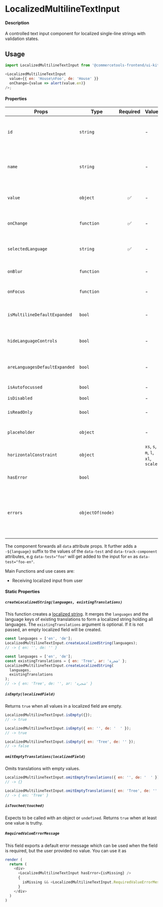 # LocalizedMultilineTextInput

#### Description

A controlled text input component for localized single-line strings with validation
states.

## Usage

```js
import LocalizedMultilineTextInput from '@commercetools-frontend/ui-kit/inputs/localized-multiline-text-input';

<LocalizedMultilineTextInput
  value={{ en: 'House\nFoo', de: 'House' }}
  onChange={value => alert(value.en)}
/>;
```

#### Properties

| Props                         | Type             | Required | Values                             | Default | Description                                                                                                                                                                                                       |
| ----------------------------- | ---------------- | :------: | ---------------------------------- | ------- | ----------------------------------------------------------------------------------------------------------------------------------------------------------------------------------------------------------------- |
| `id`                          | `string`         |          | -                                  | -       | Used as prefix of HTML `id` property. Each input field id will have the language as a suffix (`${idPrefix}.${lang}`), e.g. `foo.en`                                                                               |
| `name`                        | `string`         |          | -                                  | -       | Used as HTML `name` property for each input field. Each input field name will have the language as a suffix (`${namePrefix}.${lang}`), e.g. `foo.en`                                                              |
| `value`                       | `object`         |    ✅    | -                                  | -       | Values to use. Keyed by language, the values are the actual values, e.g. `{ en: 'Horse', de: 'Pferd' }`                                                                                                           |
| `onChange`                    | `function`       |    ✅    | -                                  | -       | Gets called when any input is changed. Is called with the change event of the changed input.                                                                                                                      |  |
| `selectedLanguage`            | `string`         |    ✅    | -                                  | -       | Specifies which language will be shown in case the `LocalizedMultilineTextInput` is collapsed.                                                                                                                    |
| `onBlur`                      | `function`       |          | -                                  | -       | Called when any field is blurred. Is called with the `event` of that field.                                                                                                                                       |
| `onFocus`                     | `function`       |          | -                                  | -       | Called when any field is focussed. Is called with the `event` of that field.                                                                                                                                      |
| `isMultilineDefaultExpanded`  | `bool`           |          | -                                  | `false` | Expands input components holding multiline values instead of collpasing them by default.                                                                                                                          |
| `hideLanguageControls`        | `bool`           |          | -                                  | `false` | Will hide the language toggle controls when set to `true`. It always shows all languages instead.                                                                                                                 |
| `areLanguagesDefaultExpanded` | `bool`           |          | -                                  | `false` | Controls whether one or all languages are visible by default. Pass `true` to show all languages by default.                                                                                                       |
| `isAutofocussed`              | `bool`           |          | -                                  | `false` | Sets the focus on the first input when `true` is passed.                                                                                                                                                          |
| `isDisabled`                  | `bool`           |          | -                                  | `false` | Disables all input fields.                                                                                                                                                                                        |
| `isReadOnly`                  | `bool`           |          | -                                  | `false` | Disables all input fields and shows them in read-only mode.                                                                                                                                                       |
| `placeholder`                 | `object`         |          | -                                  |         | Placeholders for each language. Object of the same shape as `value`.                                                                                                                                              |
| `horizontalConstraint`        | `object`         |          | `xs`, `s`, `m`, `l`, `xl`, `scale` | `scale` | Horizontal size limit of the input fields.                                                                                                                                                                        |
| `hasError`                    | `bool`           |          |                                    |         | Will apply the error state to each input without showing any error message.                                                                                                                                       |
| `errors`                      | `objectOf(node)` |          |                                    |         | Used to show errors underneath the inputs of specific languages. Pass an object holding the language to show the error for as the key, and a value holding a React node which will be shown underneath the input. |

The component forwards all `data` attribute props. It further adds a `-${language}` suffix to the values of the `data-test` and `data-track-component` attributes, e.g `data-test="foo"` will get added to the input for `en` as `data-test="foo-en"`.

Main Functions and use cases are:

- Receiving localized input from user

#### Static Properties

##### `createLocalizedString(languages, existingTranslations)`

This function creates a [localized string](https://docs.commercetools.com/http-api-types.html#localizedstring). It merges the `languages` and the language keys of existing translations to form a localized string holding all languages.
The `existingTranslations` argument is optional. If it is not passed, an empty localized field will be created.

```js
const languages = ['en', 'de'];
LocalizedMultilineTextInput.createLocalizedString(languages);
// -> { en: '', de: '' }
```

```js
const languages = ['en', 'de'];
const existingTranslations = { en: 'Tree', ar: 'شجرة' };
LocalizedMultilineTextInput.createLocalizedString(
  languages,
  existingTranslations
);
// -> { en: 'Tree', de: '', ar: 'شجرة' }
```

##### `isEmpty(localizedField)`

Returns `true` when all values in a localized field are empty.

```js
LocalizedMultilineTextInput.isEmpty({});
// -> true
```

```js
LocalizedMultilineTextInput.isEmpty({ en: '', de: '  ' });
// -> true
```

```js
LocalizedMultilineTextInput.isEmpty({ en: 'Tree', de: '' });
// -> false
```

##### `omitEmptyTranslations(localizedField)`

Omits translations with empty values.

```js
LocalizedMultilineTextInput.omitEmptyTranslations({ en: '', de: '  ' });
// -> {}
```

```js
LocalizedMultilineTextInput.omitEmptyTranslations({ en: 'Tree', de: '' });
// -> { en: 'Tree' }
```

##### `isTouched(touched)`

Expects to be called with an object or `undefined`.
Returns `true` when at least one value is truthy.

##### `RequiredValueErrorMessage`

This field exports a default error message which can be used when the field is
required, but the user provided no value. You can use it as

```js
render (
  return (
    <div>
      <LocalizedMultilineTextInput hasError={isMissing} />
      {
        isMissing && <LocalizedMultilineTextInput.RequiredValueErrorMessage />
      }
    </div>
  )
)
```
